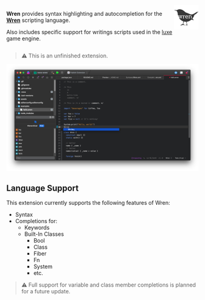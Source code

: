 <!--
💡 Quick Tip! As you edit this README template, you can preview your changes by selecting **Extensions → Activate Project as Extension**, opening the Extension Library, and selecting "Wren" in the sidebar.
-->

<img style="float: right;" src="https://github.com/snow-developments/nova-wren/blob/main/assets/wren@2x.png?raw=true">

**Wren** provides syntax highlighting and autocompletion for the **[Wren](https://wren.io)** scripting language.

Also includes specific support for writings scripts used in the [luxe](https://createwith.luxe) game engine.

<div style="clear: both;"></div>

> ⚠️ This is an unfinished extension.

<!--
🎈 It can also be helpful to include a screenshot or GIF showing your extension in action:
-->

![](https://github.com/snow-developments/nova-wren/blob/main/assets/screenshots/syntax-and-completion.png?raw=true)

## Language Support

<!--
🎈 Whether your extension covers the entirety of a language's syntax or a subset, it can be helpful to describe that for users:
-->

This extension currently supports the following features of Wren:

- Syntax
- Completions for:
  - Keywords
  - Built-In Classes
    - Bool
    - Class
    - Fiber
    - Fn
    - System
    - etc.

> ⚠️ Full support for variable and class member completions is planned for a future update.
